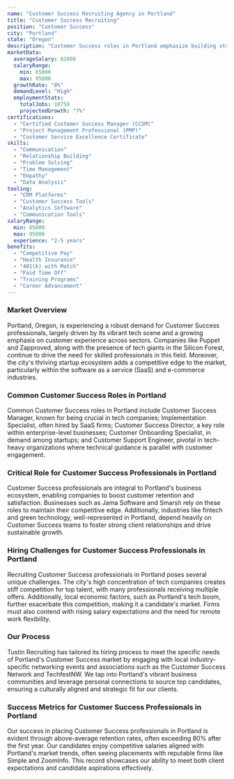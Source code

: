 ```yaml
---
name: "Customer Success Recruiting Agency in Portland"
title: "Customer Success Recruiting"
position: "Customer Success"
city: "Portland"
state: "Oregon"
description: "Customer Success roles in Portland emphasize building strong client relationships and ensuring the success and satisfaction of customers with the company's products or services."
marketData:
  averageSalary: 82000
  salaryRange:
    min: 65000
    max: 95000
  growthRate: "8%"
  demandLevel: "High"
  employmentStats:
    totalJobs: 10750
    projectedGrowth: "7%"
certifications:
  - "Certified Customer Success Manager (CCSM)"
  - "Project Management Professional (PMP)"
  - "Customer Service Excellence Certificate"
skills:
  - "Communication"
  - "Relationship Building"
  - "Problem Solving"
  - "Time Management"
  - "Empathy"
  - "Data Analysis"
tooling:
  - "CRM Platforms"
  - "Customer Success Tools"
  - "Analytics Software"
  - "Communication Tools"
salaryRange:
  min: 65000
  max: 95000
  experience: "2-5 years"
benefits:
  - "Competitive Pay"
  - "Health Insurance"
  - "401(k) with Match"
  - "Paid Time Off"
  - "Training Programs"
  - "Career Advancement"
---
```


### Market Overview
Portland, Oregon, is experiencing a robust demand for Customer Success professionals, largely driven by its vibrant tech scene and a growing emphasis on customer experience across sectors. Companies like Puppet and Zapproved, along with the presence of tech giants in the Silicon Forest, continue to drive the need for skilled professionals in this field. Moreover, the city's thriving startup ecosystem adds a competitive edge to the market, particularly within the software as a service (SaaS) and e-commerce industries.
### Common Customer Success Roles in Portland
Common Customer Success roles in Portland include Customer Success Manager, known for being crucial in tech companies; Implementation Specialist, often hired by SaaS firms; Customer Success Director, a key role within enterprise-level businesses; Customer Onboarding Specialist, in demand among startups; and Customer Support Engineer, pivotal in tech-heavy organizations where technical guidance is parallel with customer engagement.

### Critical Role for Customer Success Professionals in Portland
Customer Success professionals are integral to Portland's business ecosystem, enabling companies to boost customer retention and satisfaction. Businesses such as Jama Software and Smarsh rely on these roles to maintain their competitive edge. Additionally, industries like fintech and green technology, well-represented in Portland, depend heavily on Customer Success teams to foster strong client relationships and drive sustainable growth.

### Hiring Challenges for Customer Success Professionals in Portland
Recruiting Customer Success professionals in Portland poses several unique challenges. The city's high concentration of tech companies creates stiff competition for top talent, with many professionals receiving multiple offers. Additionally, local economic factors, such as Portland's tech boom, further exacerbate this competition, making it a candidate's market. Firms must also contend with rising salary expectations and the need for remote work flexibility.

### Our Process
Tustin Recruiting has tailored its hiring process to meet the specific needs of Portland's Customer Success market by engaging with local industry-specific networking events and associations such as the Customer Success Network and TechfestNW. We tap into Portland's vibrant business communities and leverage personal connections to source top candidates, ensuring a culturally aligned and strategic fit for our clients.

### Success Metrics for Customer Success Professionals in Portland
Our success in placing Customer Success professionals in Portland is evident through above-average retention rates, often exceeding 80% after the first year. Our candidates enjoy competitive salaries aligned with Portland's market trends, often seeing placements with reputable firms like Simple and ZoomInfo. This record showcases our ability to meet both client expectations and candidate aspirations effectively.